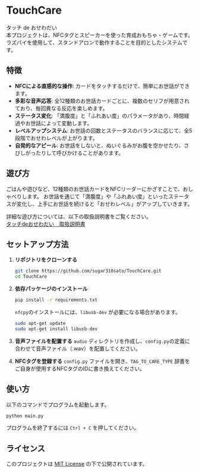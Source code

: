 # TouchCare
タッチ de おせわだい  
本プロジェクトは、NFCタグとスピーカーを使った育成おもちゃ・ゲームです。  
ラズパイを使用して、スタンドアロンで動作することを目的としたシステムです。  

## 特徴

  * **NFCによる直感的な操作**: カードをタッチするだけで、簡単にお世話ができます。
  * **多彩な音声応答**: 全12種類のお世話カードごとに、複数のセリフが用意されており、毎回異なる反応を楽しめます。
  * **ステータス変化**: 「満腹度」と「ふれあい度」のパラメータがあり、時間経過やお世話によって変動します。
  * **レベルアップシステム**: お世話の回数とステータスのバランスに応じて、全5段階でおせわレベルが上がります。
  * **自発的なアピール**: お世話をしないと、ぬいぐるみがお腹を空かせたり、さびしがったりして呼びかけることがあります。

## 遊び方
ごはんや遊びなど、12種類のお世話カードをNFCリーダーにかざすことで、おしゃべりします。  お世話を通じて「満腹度」や「ふれあい度」といったステータスが変化し、上手にお世話を続けると「おせわレベル」がアップしていきます。  

詳細な遊び方については、以下の取扱説明書をご覧ください。  
[タッチdeおせわだい　取扱説明書](https://github.com/sugar310sato/TouchCare/blob/main/%E3%82%BF%E3%83%83%E3%83%81de%E3%81%8A%E3%81%9B%E3%82%8F%E3%81%A0%E3%81%84%20%E5%8F%96%E6%89%B1%E8%AA%AC%E6%98%8E%E6%9B%B8.pdf)

## セットアップ方法

1.  **リポジトリをクローンする**

    ```bash
    git clone https://github.com/sugar310sato/TouchCare.git
    cd TouchCare
    ```

2.  **依存パッケージのインストール**

    ```bash
    pip install -r requirements.txt
    ```

    `nfcpy`のインストールには、`libusb-dev` が必要になる場合があります。

    ```bash
    sudo apt-get update
    sudo apt-get install libusb-dev
    ```

3.  **音声ファイルを配置する**
    `audio` ディレクトリを作成し、`config.py`の定義に合わせて音声ファイル（.wav）を配置してください。

  
4.  **NFCタグを登録する**
    `config.py` ファイルを開き、`TAG_TO_CARE_TYPE` 辞書をご自身が使用するNFCタグのIDに書き換えてください。

## 使い方

以下のコマンドでプログラムを起動します。

```bash
python main.py
```

プログラムを終了するには `Ctrl + C` を押してください。


## ライセンス

このプロジェクトは [MIT License](https://github.com/sugar310sato/TouchCare/blob/main/LICENSE) の下で公開されています。

